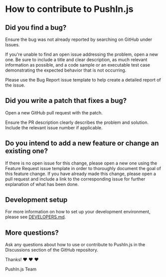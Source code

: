# How to contribute to PushIn.js

## Did you find a bug?

Ensure the bug was not already reported by searching on GitHub under Issues.

If you're unable to find an open issue addressing the problem, open a new one. Be sure to include a title and clear description, as much relevant information as possible, and a code sample or an executable test case demonstrating the expected behavior that is not occurring.

Please use the Bug Report issue template to help create a detailed report of the issue.

## Did you write a patch that fixes a bug?

Open a new GitHub pull request with the patch.

Ensure the PR description clearly describes the problem and solution. Include the relevant issue number if applicable.

## Do you intend to add a new feature or change an existing one?

If there is no open issue for this change, please open a new one using the Feature Request issue template in order to thoroughly document the goal of this feature change. If you have already made this change, please open a pull request and include a link to the corresponding issue for further explanation of what has been done.

## Development setup

For more information on how to set up your development environment, please see [DEVELOPERS.md](DEVELOPERS.md).

## More questions?

Ask any questions about how to use or contribute to PushIn.js in the Discussions section of the GitHub repository.

Thanks! ❤️ ❤️ ❤️

PushIn.js Team
